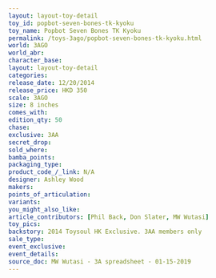 ```yaml
---
layout: layout-toy-detail 
toy_id: popbot-seven-bones-tk-kyoku
toy_name: Popbot Seven Bones TK Kyoku
permalink: /toys-3ago/popbot-seven-bones-tk-kyoku.html
world: 3AGO
world_abr: 
character_base: 
layout: layout-toy-detail
categories: 
release_date: 12/20/2014
release_price: HKD 350 
scale: 3AGO
size: 8 inches
comes_with: 
edition_qty: 50
chase: 
exclusive: 3AA
secret_drop: 
sold_where: 
bamba_points: 
packaging_type: 
product_code_/_link: N/A
designer: Ashley Wood
makers: 
points_of_articulation: 
variants: 
you_might_also_like: 
article_contributors: [Phil Back, Don Slater, MW Wutasi]
toy_pics: 
backstory: 2014 Toysoul HK Exclusive. 3AA members only
sale_type: 
event_exclusive: 
event_details: 
source_doc: MW Wutasi - 3A spreadsheet - 01-15-2019
---
```

